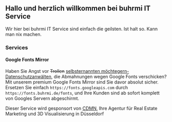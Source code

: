 ## Hallo und herzlich willkommen bei buhrmi IT Service

Wir hier bei buhrmi IT Service sind einfach die geilsten. Ist halt so. Kann man nix machen.

### Services

#### Google Fonts Mirror

Haben Sie Angst vor ~~Trollen~~ [selbsternannten möchtegern-Datenschutzanwälten](https://www.datenschutzanwalt.eu), die Abmahnungen wegen Google Fonts verschicken? Mit unserem premium Google Fonts Mirror sind Sie davor absolut sicher. Ersetzen Sie einfach `https://fonts.googleapis.com` durch `https://fonts.buhrmi.de/fonts`, und Ihre Kunden sind ab sofort komplett von Googles Servern abgeschirmt.

Dieser Service wird gesponsort von [CDMN](https://cdmn.de), Ihre Agentur für Real Estate Marketing und 3D Visualisierung in Düsseldorf
